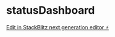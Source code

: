 # statusDashboard

[Edit in StackBlitz next generation editor ⚡️](https://stackblitz.com/~/github.com/teddbot/statusDashboard)